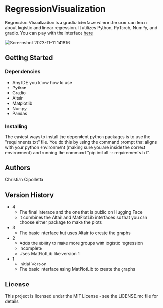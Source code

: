 # RegressionVisualization

Regression Visualization is a gradio interface where the user can learn about logistic and linear regression. It utilizes Python, PyTorch, NumPy, and gradio. You can play with the interface [here](https://huggingface.co/spaces/Cippppy/RegressionVisualization)

![Screenshot 2023-11-11 141816](https://github.com/Cippppy/RegressionVisualization/assets/98924381/4d17ad47-8d07-498f-bcaa-6b338ba20f70)

## Getting Started

### Dependencies

* Any IDE you know how to use
* Python
* Gradio
* Altair
* Matplotlib
* Numpy
* Pandas

### Installing

The easiest ways to install the dependent python packages is to use the "requirments.txt" file. You do this by using the command prompt that aligns with your python environment (making sure you are inside the correct environment) and running the command "pip install -r requirements.txt".

## Authors

Christian Cipolletta

## Version History

* 4
    * The final interace and the one that is public on Hugging Face.
    * It combines the Altair and MatPlotLib interfaces so that you can choose either package to make the plots.
* 3
    * The basic interface but uses Altair to create the graphs
* 2
    * Adds the ability to make more groups with logistic regression
    * Incomplete
    * Uses MatPlotLib like version 1
* 1
    * Initial Version
    * The basic interface using MatPlotLib to create the graphs

## License

This project is licensed under the MIT License - see the LICENSE.md file for details
